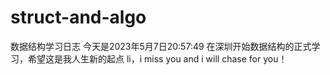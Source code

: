 # struct-and-algo
数据结构学习日志
今天是2023年5月7日20:57:49
在深圳开始数据结构的正式学习，希望这是我人生新的起点
li，i miss you and i will chase for you！
